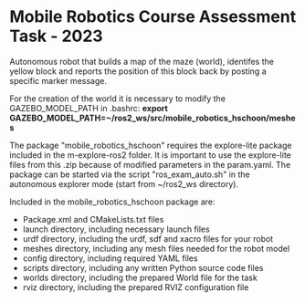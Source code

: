 # Mobile Robotics Course Assessment Task - 2023

Autonomous robot that builds a map of the maze (world), identifes the yellow block and reports the position of this block back by posting a specific marker message.

For the creation of the world it is necessary to modify the GAZEBO_MODEL_PATH in .bashrc:
**export GAZEBO_MODEL_PATH=~/ros2_ws/src/mobile_robotics_hschoon/meshes**

The package "mobile_robotics_hschoon" requires the explore-lite package included in the m-explore-ros2 folder.
It is important to use the explore-lite files from this .zip because of modified parameters in the param.yaml.
The package can be started via the script "ros_exam_auto.sh" in the autonomous explorer mode (start from ~/ros2_ws directory).


Included in the mobile_robotics_hschoon package are:
* Package.xml and CMakeLists.txt files
* launch directory, including necessary launch files
* urdf directory, including the urdf, sdf and xacro files for your robot
* meshes directory, including any mesh files needed for the robot model
* config directory, including required YAML files
* scripts directory, including any written Python source code files
* worlds directory, including the prepared World file for the task
* rviz directory, including the prepared RVIZ configuration file
